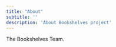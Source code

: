 ```yaml
---
title: "About"
subtitle: ''
description: 'About Bookshelves project'
---
```


The Bookshelves Team.
